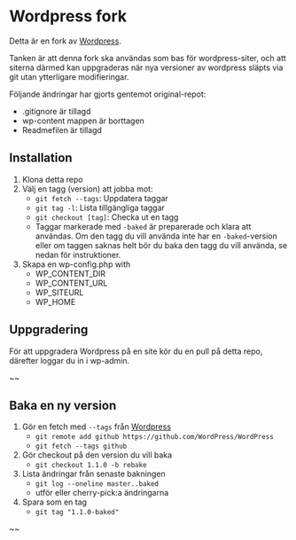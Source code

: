 # Wordpress fork

Detta är en fork av [Wordpress](https://github.com/WordPress/WordPress).

Tanken är att denna fork ska användas som bas för wordpress-siter, 
och att siterna därmed kan uppgraderas när nya versioner av 
wordpress släpts via git utan ytterligare modifieringar.

Följande ändringar har gjorts gentemot original-repot:

* .gitignore är tillagd
* wp-content mappen är borttagen
* Readmefilen är tillagd

## Installation

1. Klona detta repo
2. Välj en tagg (version) att jobba mot:
	* `git fetch --tags`: Uppdatera taggar
	* `git tag -l`: Lista tillgängliga taggar
	* `git checkout [tag]`: Checka ut en tagg
	* Taggar markerade med `-baked` är preparerade och klara att användas. 
	  Om den tagg du vill använda inte har en `-baked`-version eller om
	  taggen saknas helt bör du baka den tagg du vill använda, se
	  nedan för instruktioner.
3. Skapa en wp-config.php with
    * WP_CONTENT_DIR
    * WP_CONTENT_URL
    * WP_SITEURL
    * WP_HOME

## Uppgradering

För att uppgradera Wordpress på en site kör du en pull på detta repo, 
därefter loggar du in i wp-admin.

~~
## Baka en ny version
1. Gör en fetch med `--tags` från [Wordpress](https://github.com/WordPress/WordPress)
    * `git remote add github https://github.com/WordPress/WordPress`
    * `git fetch --tags github`
2. Gör checkout på den version du vill baka
    * `git checkout 1.1.0 -b rebake`
3. Lista ändringar från senaste bakningen
    * `git log --oneline master..baked`
    * utför eller cherry-pick:a ändringarna
4. Spara som en tag
    * `git tag "1.1.0-baked"`

~~
